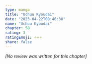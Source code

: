 ```yaml
---
type: manga
title: "Uchuu Kyoudai"
date: "2023-04-22T08:46:38"
name: "Uchuu Kyoudai"
chapter: 58
rating: 3
ratingEmoji: ⭐️⭐️⭐️
share: false
---
```


*[No review was written for this chapter]*

